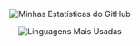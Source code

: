 <div align="center">
  
![Minhas Estatísticas do GitHub](https://github-readme-stats.vercel.app/api?username=FocaChu&show_icons=true&theme=dracula)

![Linguagens Mais Usadas](https://github-readme-stats.vercel.app/api/top-langs/?username=FocaChu&layout=compact&theme=dracula)

</div>

